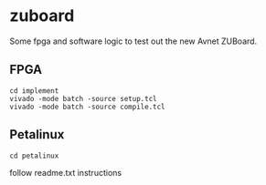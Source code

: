 # zuboard
Some fpga and software logic to test out the new Avnet ZUBoard.

## FPGA

    cd implement
    vivado -mode batch -source setup.tcl
    vivado -mode batch -source compile.tcl


## Petalinux

    cd petalinux

follow readme.txt instructions

